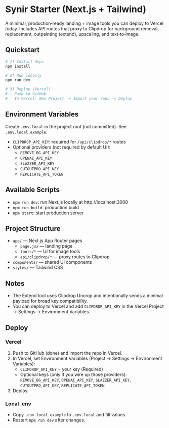 # Synir Starter (Next.js + Tailwind)

A minimal, production‑ready landing + image tools you can deploy to Vercel today. Includes API routes that proxy to Clipdrop for background removal, replacement, outpainting (extend), upscaling, and text‑to‑image.

## Quickstart

```bash
# 1) Install deps
npm install

# 2) Run locally
npm run dev

# 3) Deploy (Vercel)
# - Push to GitHub
# - In Vercel: New Project -> Import your repo -> Deploy
```

## Environment Variables

Create `.env.local` in the project root (not committed). See `.env.local.example`.

- `CLIPDROP_API_KEY`: required for `/api/clipdrop/*` routes
- Optional providers (not required by default UI):
  - `REMOVE_BG_API_KEY`
  - `OPENAI_API_KEY`
  - `SLAZZER_API_KEY`
  - `CUTOUTPRO_API_KEY`
  - `REPLICATE_API_TOKEN`

## Available Scripts

- `npm run dev`: run Next.js locally at http://localhost:3000
- `npm run build`: production build
- `npm start`: start production server

## Project Structure

- `app/` — Next.js App Router pages
  - `page.jsx` — landing page
  - `tools/*` — UI for image tools
  - `api/clipdrop/*` — proxy routes to Clipdrop
- `components/` — shared UI components
- `styles/` — Tailwind CSS

## Notes

- The Extend tool uses Clipdrop Uncrop and intentionally sends a minimal payload for broad key compatibility.
- You can deploy to Vercel and add `CLIPDROP_API_KEY` in the Vercel Project -> Settings -> Environment Variables.

## Deploy

### Vercel

1) Push to GitHub (done) and import the repo in Vercel.
2) In Vercel, set Environment Variables (Project -> Settings -> Environment Variables):
   - `CLIPDROP_API_KEY` = your key (Required)
   - Optional keys (only if you wire up those providers): `REMOVE_BG_API_KEY`, `OPENAI_API_KEY`, `SLAZZER_API_KEY`, `CUTOUTPRO_API_KEY`, `REPLICATE_API_TOKEN`.
3) Deploy.

### Local .env

- Copy `.env.local.example` to `.env.local` and fill values.
- Restart `npm run dev` after changes.
